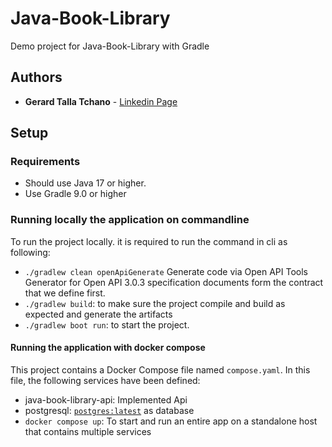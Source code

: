 # Java-Book-Library
Demo project for Java-Book-Library with Gradle

## Authors
* **Gerard Talla Tchano** - [Linkedin Page](https://www.linkedin.com/in/gerard-talla-tchano-a028a8135/)

## Setup
### Requirements
* Should use Java 17 or higher.
* Use Gradle 9.0 or higher

### Running locally the application on commandline
To run the project locally. it is required to run the command in cli as following:
* `./gradlew clean openApiGenerate`
Generate code via Open API Tools Generator for Open API 3.0.3 specification documents form the contract that we define first.
* `./gradlew build`: to make sure the project compile and build as expected and generate the artifacts
* `./gradlew boot run`: to start the project.

#### Running the application with docker compose

This project contains a Docker Compose file named `compose.yaml`.
In this file, the following services have been defined:

* java-book-library-api: Implemented Api
* postgresql: [`postgres:latest`](https://hub.docker.com/_/postgres) as database
* `docker compose up`: To start and run an entire app on a standalone host that contains multiple services
